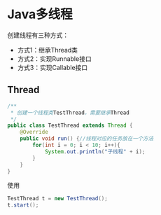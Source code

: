 # Java多线程

创建线程有三种方式：

- 方式1：继承Thread类
- 方式2：实现Runnable接口
- 方式3：实现Callable接口

## Thread

```java
/**
 * 创建一个线程类TestThread，需要继承Thread
 */
public class TestThread extends Thread {
    @Override
    public void run() {//线程对应的任务放在一个方法
        for(int i = 0; i < 10; i++){
            System.out.println("子线程" + i);
        }
    }
}
```

使用

```java
TestThread t = new TestThread();
t.start();
```



